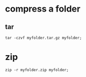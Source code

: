 # compress a folder
## tar
```
tar -czvf myfolder.tar.gz myfolder;
```

# zip
```
zip -r myfolder.zip myfolder;
```
